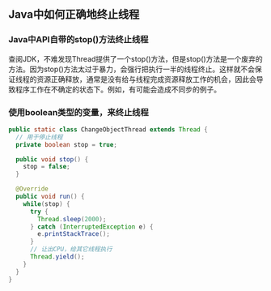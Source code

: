 ## Java中如何正确地终止线程

### Java中API自带的stop()方法终止线程

查阅JDK，不难发现Thread提供了一个stop()方法，但是stop()方法是一个废弃的方法。因为stop()方法太过于暴力，会强行把执行一半的线程终止。这样就不会保证线程的资源正确释放，通常是没有给与线程完成资源释放工作的机会，因此会导致程序工作在不确定的状态下。例如，有可能会造成不同步的例子。

### 使用boolean类型的变量，来终止线程

```java
public static class ChangeObjectThread extends Thread {
  // 用于停止线程
  private boolean stop = true;

  public void stop() {
    stop = false;
  }

  @Override
  public void run() {
    while(stop) {
      try {
        Thread.sleep(2000);
      } catch (InterruptedException e) {
        e.printStackTrace();
      }
      // 让出CPU，给其它线程执行
      Thread.yield();
    }
  }
}
```